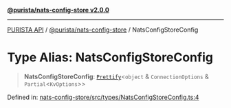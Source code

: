 [**@purista/nats-config-store v2.0.0**](../README.md)

***

[PURISTA API](../../../packages.md) / [@purista/nats-config-store](../README.md) / NatsConfigStoreConfig

# Type Alias: NatsConfigStoreConfig

> **NatsConfigStoreConfig**: [`Prettify`](../../core/type-aliases/Prettify.md)\<`object` & `ConnectionOptions` & `Partial`\<`KvOptions`\>\>

Defined in: [nats-config-store/src/types/NatsConfigStoreConfig.ts:4](https://github.com/puristajs/purista/blob/master/packages/nats-config-store/src/types/NatsConfigStoreConfig.ts#L4)
